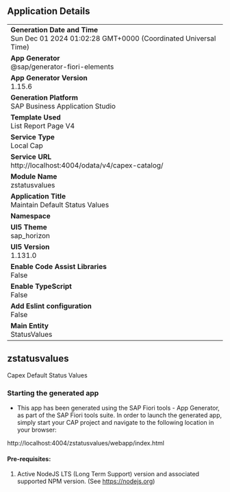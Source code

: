 ## Application Details
|               |
| ------------- |
|**Generation Date and Time**<br>Sun Dec 01 2024 01:02:28 GMT+0000 (Coordinated Universal Time)|
|**App Generator**<br>@sap/generator-fiori-elements|
|**App Generator Version**<br>1.15.6|
|**Generation Platform**<br>SAP Business Application Studio|
|**Template Used**<br>List Report Page V4|
|**Service Type**<br>Local Cap|
|**Service URL**<br>http://localhost:4004/odata/v4/capex-catalog/|
|**Module Name**<br>zstatusvalues|
|**Application Title**<br>Maintain Default Status Values|
|**Namespace**<br>|
|**UI5 Theme**<br>sap_horizon|
|**UI5 Version**<br>1.131.0|
|**Enable Code Assist Libraries**<br>False|
|**Enable TypeScript**<br>False|
|**Add Eslint configuration**<br>False|
|**Main Entity**<br>StatusValues|

## zstatusvalues

Capex Default Status Values

### Starting the generated app

-   This app has been generated using the SAP Fiori tools - App Generator, as part of the SAP Fiori tools suite.  In order to launch the generated app, simply start your CAP project and navigate to the following location in your browser:

http://localhost:4004/zstatusvalues/webapp/index.html

#### Pre-requisites:

1. Active NodeJS LTS (Long Term Support) version and associated supported NPM version.  (See https://nodejs.org)


